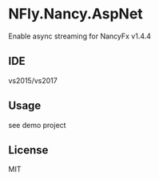 # NFly.Nancy.AspNet

Enable async streaming for NancyFx v1.4.4

## IDE

vs2015/vs2017

## Usage

see demo project

## License

MIT
